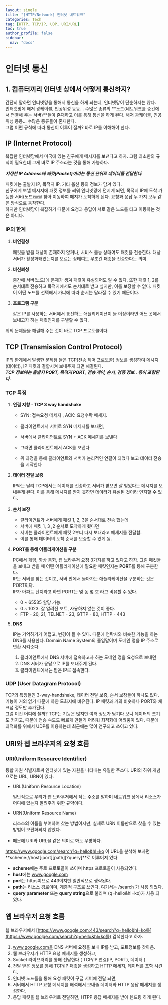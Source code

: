 ```yaml
---
layout: single
title: "[HTTP/Network] 인터넷 네트워크"
categories: Tech
tag: [HTTP, TCP/IP, UDP, URI/URL]
toc: true
author_profile: false
sidebar:
  nav: "docs"
---
```


# 인터넷 통신

## 1. 컴퓨터끼리 인터넷 상에서 어떻게 통신하지?

간단히 말하면 인터넷망을 통해서 통신을 하게 되는데, 인터넷망이 단순하지는 않다.<br>인터넷망에 해저 광케이블, 인공위성 등등... 수많은 종류의 **노드(네트워크를 중간에서 연결해 주는 서버)**들이 존재하고 이를 통해 통신을 하게 된다. 해저 광케이블, 인공위성 등등... 수많은 종류들이 존재한다.<br>그럼 어떤 규칙에 따라 통신이 이루어 질까? 바로 IP를 이해해야 한다.

## IP (Internet Protocol)

복잡한 인터넷망에서 미국에 있는 친구에게 메시지를 보낸다고 하자. 그럼 최소한의 규칙이 필요한데 그게 바로 IP 주소라는 것을 통해 가능하다.<br>

**_지정한 IP Address에 패킷(Packet)이라는 통신 단위로 데이터를 전달한다._**

패킷에는 출발지 IP, 목적지 IP, 기타 옵션 등의 정보가 담겨 있다.<br>친구에게 보낼 메시지에 패킷 정보를 씌워 인터넷망에 던지게 되면, 목적지 IP에 도착 가능한 서버(노드)들을 찾아 이동하여 메지가 도착하게 된다. 요청과 응답 두 가지 모두 같은 방식으로 동작한다.<br>하지만 인터넷망이 복잡하기 때문에 요청과 응답이 서로 같은 노드를 타고 이동하는 것은 아니다.<br>

### IP의 한계 <br>

1. **비연결성**

   패킷을 받을 대상이 존재하지 않거나, 서비스 불능 상태여도 패킷을 전송한다. 대상 서버가 활성화돼있는지를 모르는 상태여도 무조건 패킷을 전송한다는 의미.

2. **비신뢰성**

   중간에 서버(노드)에 문제가 생겨 패킷이 유실되어도 알 수 없다. 또한 패킷 1, 2를 순서대로 전송하고 목적지에서도 순서대로 받고 싶지만, 이를 보장할 수 없다. 패킷이 어떤 노드를 선택해서 가냐에 따라 순서는 달라질 수 있기 때문이다.

3. **프로그램 구분**

   같은 IP를 사용하는 서버에서 통신하는 애플리케이션이 둘 이상이라면 어느 곳에서 보내고자 하는 패킷인지를 구별할 수 없다.

위의 문제들을 해결해 주는 것이 바로 TCP 프로토콜이다.

## TCP (Transmission Control Protocol)

IP의 한계에서 발생한 문제점 들은 TCP(전송 제어 프로토콜) 정보를 생성하여 메시지(데이터), IP 패킷과 결합시켜 보내주게 되면 해결된다.<br>**_TCP 정보에는 출발지 PORT, 목적지 PORT, 전송 제어, 순서, 검증 정보.. 등이 포함된다._**

### TCP 특징

1. **연결 지향 - TCP 3 way handshake**

   - SYN: 접속요청 메세지 , ACK: 요청수락 메세지.

   - 클라이언트에서 서버로 SYN 메세지를 보내면,
   - 서버에서 클라이언트로 SYN + ACK 메세지를 보낸다
   - 그러면 클라이언트에서 ACK를 보낸다
   - 위 과정을 통해 클라이언트와 서버가 논리적인 연결이 되었다 보고 데이터 전송을 시작한다

2. **데이터 전달 보증**

   IP와는 달리 TCP에서는 데이터를 전송하고 서버가 받으면 잘 받았다는 메시지를 보내주게 된다. 이를 통해 메시지를 받지 못하면 데이터가 유실된 것이라 인지할 수 있다.

3. **순서 보장**

   - 클라이언트가 서버에게 패킷 1, 2, 3을 순서대로 전송 했는데
   - 서버에 패킷 1, 3 ,2 순서로 도착하게 됬다면
   - 서버는 클라이언트에게 패킷 2부터 다시 보내라고 메세지를 전달함.
   - 이를 통해 데이터의 도착 순서를 보증할 수 있게 됨.

4. **PORT를 통해 어플리케이션을 구분**

   PC에서 게임, 화상 통화, 웹 브라우저 요청 3가지를 하고 있다고 하자. 그럼 패킷들을 보내고 받을 때 어떤 어플리케이션에 필요한 패킷인지는 **PORT**를 통해 구분한다.<br>IP는 서버를 찾는 것이고, 서버 안에서 돌아가는 애플리케이션을 구분하는 것은 PORT이다.<br>IP가 아파트 단지라고 하면 PORT는 몇 동 몇 호 라고 비유할 수 있다.

   - 0 ~ 65535 할당 가능.
   - 0 ~ 1023: 잘 알려진 포트, 사용하지 않는 것이 좋다.
   - FTP - 20, 21, TELNET - 23, GTTP - 80, HTTP - 443

5. **DNS**

   IP는 기억하기가 어렵고, 변경이 될 수 있다. 때문에 연락처와 비슷한 기능을 하는 DNS를 사용한다. Domain Name System의 줄임말이며 도메인 명을 IP 주소로 변환 시켜준다.

   1. 클라이언트에서 DNS 서버에 접속하고자 하는 도메인 명을 요청으로 보내면
   2. DNS 서버가 응답으로 IP를 보내주게 된다.
   3. 클라이언트에서는 받은 IP로 접속한다.

### UDP (User Datagram Protocol)

TCP의 특징들인 3-way-handshake, 데이터 전달 보증, 순서 보장들이 하나도 없다. 기능이 거의 없기 때문에 하얀 도화지에 비유된다. IP 패킷과 거의 비슷하나 PORT와 체크섬 정도만 추가된다.<br>그럼 이건 어디에 쓸까? TCP는 기능은 많지만 여러 정보가 담기다 보니 데이터의 크기도 커지고, 때문에 전송 속도도 빠르게 만들기 어려워 최적화에 어려움이 있다. 때문에 최적화를 위해서 UDP를 이용하는데 최근에는 많이 연구되고 쓰이고 있다.

## URI와 웹 브라우저의 요청 흐름

### URI(Uniform Resource Identifier)

통합 자원 식별자로써 인터넷에 있는 자원을 나타내는 유일한 주소다. URI의 하위 개념으로는 URL, URN이 있다.

- URL(Uniform Resource Location)

  일반적으로 우리가 웹 브라우저에서 적는 주소를 말하며 네트워크 상에서 리소스가 어디에 있는지 알려주기 위한 규약이다.

- URN(Uniform Resource Name)

  리소스의 이름을 부여하여 찾는 방법이지만, 실제로 URN 이름만으로 찾을 수 있는 방법이 보편화되지 않았다.

- 때문에 URI와 URL을 같은 의미로 봐도 무방하다.

https://www.google.com/search?q=hello&hl=ko 이 URL을 분석해 보자면<br>**scheme://host[:port][path][?query]**로 이루어져 있다<br>

- **scheme**에는 주로 프로토콜이 쓰이며 https 프로토콜이 사용되었다.
- **host**에는 www.google.com
- **port**는 https이므로 443이지만 일반적으로 생략된다.
- **path**는 리소스 경로이며, 계층적 구조로 쓰인다. 여기서는 /search 가 사용 되었다.
- **query parameter** 또는 **query string**으로 불리며 (q=hello&hl=ko)가 사용 되었다.

## 웹 브라우저 요청 흐름

웹 브라우저에서 [https://www.google.com:443/search?q=hello&hl=ko를](https://www.goolge.com/search?q=hello&hl=ko를) 검색한다고 하자.

1. www.google.com을 DNS 서버에 요청을 보내 IP를 받고, 포트정보를 찾아옴.
2. 웹 브라우저가 HTTP 요청 메세지를 생성하고,
3. Socket 라이브러리를 통해 전달한다 ( TCP/IP 연결(IP, PORT), 데이터 )
4. 전달 받은 정보를 통해 TCP/IP 패킷을 생성하고 HTTP 메세지, 데이터를 포함 시킨다.
5. 인터넷 노드들을 통해 요청 패킷이 구글 서버에 전달 되면,
6. 서버에서 HTTP 요청 메세지를 해석해서 보내줄 데이터와 HTTP 응답 메세지를 생성한다.
7. 응답 패킷을 웹 브라우저로 전달하면, HTPP 응답 메세지를 받아 렌드링 하게 된다.